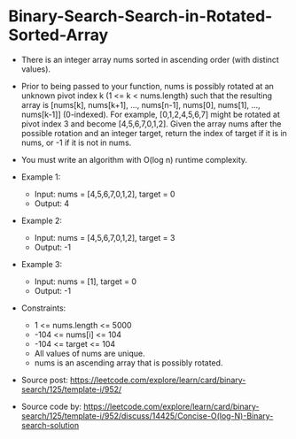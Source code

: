 # Binary-Search-Search-in-Rotated-Sorted-Array

- There is an integer array nums sorted in ascending order (with distinct values).

- Prior to being passed to your function, nums is possibly rotated at an unknown pivot index k (1 <= k < nums.length) such that the resulting array is [nums[k], nums[k+1], ..., nums[n-1], nums[0], nums[1], ..., nums[k-1]] (0-indexed). 
For example, [0,1,2,4,5,6,7] might be rotated at pivot index 3 and become [4,5,6,7,0,1,2].
Given the array nums after the possible rotation and an integer target, return the index of target if it is in nums, or -1 if it is not in nums.

- You must write an algorithm with O(log n) runtime complexity.

- Example 1:

  - Input: nums = [4,5,6,7,0,1,2], target = 0
  - Output: 4
- Example 2:

  - Input: nums = [4,5,6,7,0,1,2], target = 3
  - Output: -1 
- Example 3:

  - Input: nums = [1], target = 0
  - Output: -1
 
- Constraints:
  - 1 <= nums.length <= 5000
  - -104 <= nums[i] <= 104
  - -104 <= target <= 104
  - All values of nums are unique.
  - nums is an ascending array that is possibly rotated.
- Source post: https://leetcode.com/explore/learn/card/binary-search/125/template-i/952/
- Source code by: https://leetcode.com/explore/learn/card/binary-search/125/template-i/952/discuss/14425/Concise-O(log-N)-Binary-search-solution
